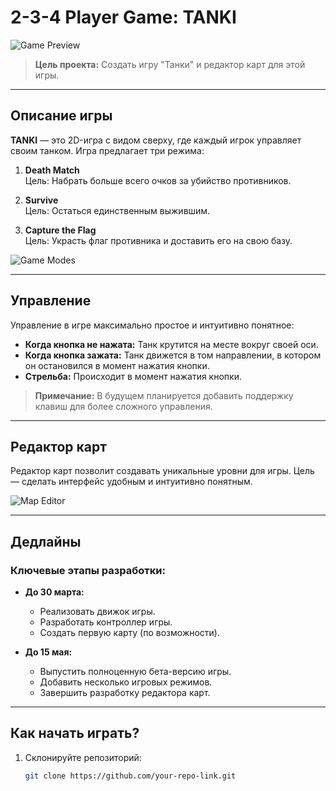 # 2-3-4 Player Game: TANKI

![Game Preview](https://github.com/user-attachments/assets/1541529c-c9bc-4c8c-8206-27d3a7392879)

> **Цель проекта:** Создать игру "Танки" и редактор карт для этой игры.

---

## Описание игры

**TANKI** — это 2D-игра с видом сверху, где каждый игрок управляет своим танком. Игра предлагает три режима:

1. **Death Match**  
   Цель: Набрать больше всего очков за убийство противников.
   
2. **Survive**  
   Цель: Остаться единственным выжившим.

3. **Capture the Flag**  
   Цель: Украсть флаг противника и доставить его на свою базу.

![Game Modes](https://github.com/user-attachments/assets/7a015c9e-e612-44ae-9619-89549f7a1cd3)

---

## Управление

Управление в игре максимально простое и интуитивно понятное:

- **Когда кнопка не нажата:** Танк крутится на месте вокруг своей оси.
- **Когда кнопка зажата:** Танк движется в том направлении, в котором он остановился в момент нажатия кнопки.
- **Стрельба:** Происходит в момент нажатия кнопки.

> **Примечание:** В будущем планируется добавить поддержку клавиш для более сложного управления.

---

## Редактор карт

Редактор карт позволит создавать уникальные уровни для игры. Цель — сделать интерфейс удобным и интуитивно понятным.

![Map Editor](https://github.com/user-attachments/assets/4ab6f82c-111c-4fd8-9fd6-59af9a8f123c)

---

## Дедлайны

### Ключевые этапы разработки:

- **До 30 марта:**  
  - Реализовать движок игры.  
  - Разработать контроллер игры.  
  - Создать первую карту (по возможности).

- **До 15 мая:**  
  - Выпустить полноценную бета-версию игры.  
  - Добавить несколько игровых режимов.  
  - Завершить разработку редактора карт.

---

## Как начать играть?

1. Склонируйте репозиторий:
   ```bash
   git clone https://github.com/your-repo-link.git
